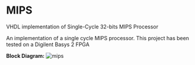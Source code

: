 # MIPS

VHDL implementation of Single-Cycle 32-bits MIPS Processor

An implementation of a single cycle MIPS processor. This project has been tested on a Digilent Basys 2 FPGA

__Block Diagram:__
![mips](https://github.com/JisaDianaMaria/AC1-2022-2023/assets/115015756/1154954a-5102-490c-aa2d-a40ac809e68b)
